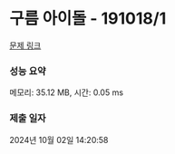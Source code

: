 # 구름 아이돌 - 191018/1 

[문제 링크](https://level.goorm.io/exam/191018/%EA%B5%AC%EB%A6%84-%EC%95%84%EC%9D%B4%EB%8F%8C/quiz/1) 

### 성능 요약

메모리: 35.12 MB, 시간: 0.05 ms

### 제출 일자

2024년 10월 02일 14:20:58


